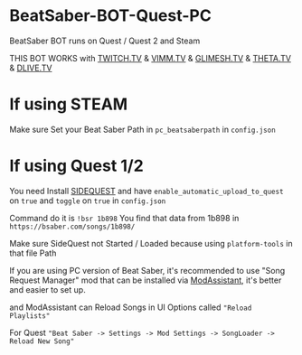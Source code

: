 # BeatSaber-BOT-Quest-PC
BeatSaber BOT runs on Quest / Quest 2 and Steam


THIS BOT WORKS with [TWITCH.TV](https://twitch.tv) & [VIMM.TV](https://www.vimm.tv) & [GLIMESH.TV](https://glimesh.tv) & [THETA.TV](https://www.theta.tv) & [DLIVE.TV](https://dlive.tv)

# If using STEAM

Make sure Set your Beat Saber Path in `pc_beatsaberpath` in `config.json`

# If using Quest 1/2

You need Install [SIDEQUEST](https://sidequestvr.com) and have `enable_automatic_upload_to_quest` on `true` and `toggle` on `true` in `config.json`

Command do it is `!bsr 1b898` You find that data from 1b898 in `https://bsaber.com/songs/1b898/`

Make sure SideQuest not Started / Loaded because using `platform-tools` in that file Path

If you are using PC version of Beat Saber, it's recommended to use "Song Request Manager" mod that can be installed via [ModAssistant](https://github.com/Assistant/ModAssistant), it's better and easier to set up.

and ModAssistant can Reload Songs in UI Options called `"Reload Playlists"`

For Quest `"Beat Saber -> Settings -> Mod Settings -> SongLoader -> Reload New Song"`
